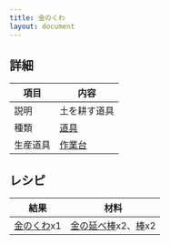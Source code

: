 ```yaml
---
title: 金のくわ
layout: document
---
```

## 詳細

|項目|内容|
|---|---|
|説明|土を耕す道具|
|種類|[道具](道具)|
|生産道具|[作業台](作業台)|

## レシピ

|結果|材料|
|---|---|
|[金のくわ](金のくわ)x1|[金の延べ棒](金の延べ棒)x2、[棒](棒)x2|
